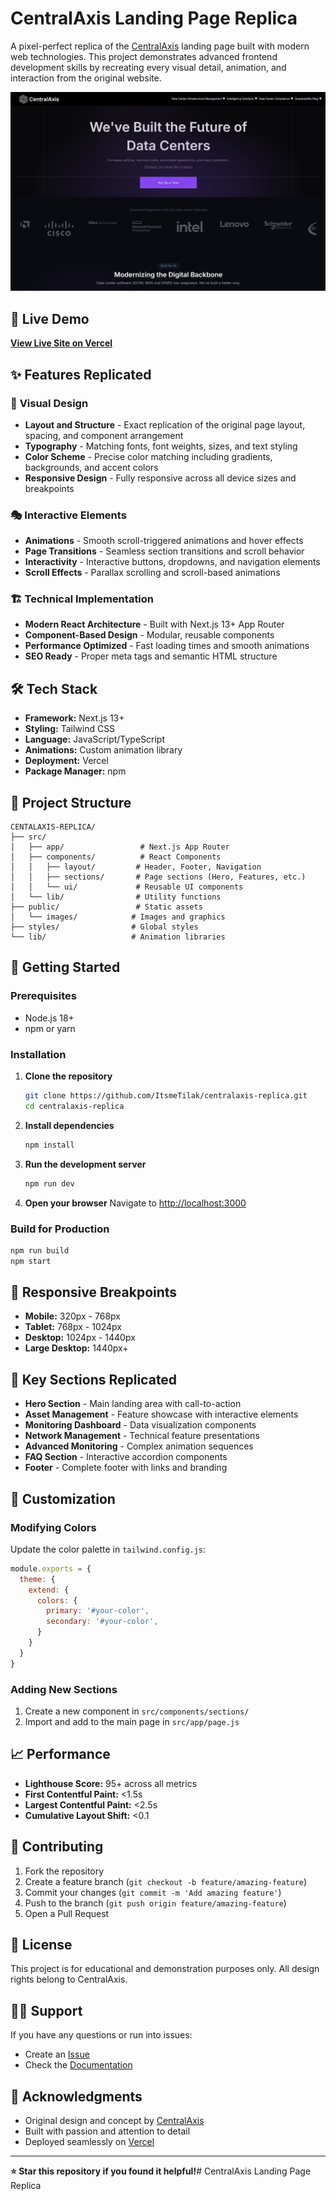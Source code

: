 # CentralAxis Landing Page Replica

A pixel-perfect replica of the [CentralAxis](https://www.centralaxis.com) landing page built with modern web technologies. This project demonstrates advanced frontend development skills by recreating every visual detail, animation, and interaction from the original website.

![CentralAxis Replica Preview](public/images/image.png)

## 🚀 Live Demo

**[View Live Site on Vercel](https://centralaxis-replica.vercel.app)**

## ✨ Features Replicated

### 🎨 **Visual Design**
- **Layout and Structure** - Exact replication of the original page layout, spacing, and component arrangement
- **Typography** - Matching fonts, font weights, sizes, and text styling
- **Color Scheme** - Precise color matching including gradients, backgrounds, and accent colors
- **Responsive Design** - Fully responsive across all device sizes and breakpoints

### 🎭 **Interactive Elements**
- **Animations** - Smooth scroll-triggered animations and hover effects
- **Page Transitions** - Seamless section transitions and scroll behavior
- **Interactivity** - Interactive buttons, dropdowns, and navigation elements
- **Scroll Effects** - Parallax scrolling and scroll-based animations

### 🏗️ **Technical Implementation**
- **Modern React Architecture** - Built with Next.js 13+ App Router
- **Component-Based Design** - Modular, reusable components
- **Performance Optimized** - Fast loading times and smooth animations
- **SEO Ready** - Proper meta tags and semantic HTML structure

## 🛠️ Tech Stack

- **Framework:** Next.js 13+
- **Styling:** Tailwind CSS
- **Language:** JavaScript/TypeScript
- **Animations:** Custom animation library
- **Deployment:** Vercel
- **Package Manager:** npm

## 📁 Project Structure

```
CENTALAXIS-REPLICA/
├── src/
│   ├── app/                 # Next.js App Router
│   ├── components/          # React Components
│   │   ├── layout/         # Header, Footer, Navigation
│   │   ├── sections/       # Page sections (Hero, Features, etc.)
│   │   └── ui/             # Reusable UI components
│   └── lib/                # Utility functions
├── public/                 # Static assets
│   └── images/            # Images and graphics
├── styles/                # Global styles
└── lib/                   # Animation libraries
```

## 🚀 Getting Started

### Prerequisites
- Node.js 18+ 
- npm or yarn

### Installation

1. **Clone the repository**
   ```bash
   git clone https://github.com/ItsmeTilak/centralaxis-replica.git
   cd centralaxis-replica
   ```

2. **Install dependencies**
   ```bash
   npm install
   ```

3. **Run the development server**
   ```bash
   npm run dev
   ```

4. **Open your browser**
   Navigate to [http://localhost:3000](http://localhost:3000)

### Build for Production

```bash
npm run build
npm start
```

## 📱 Responsive Breakpoints

- **Mobile:** 320px - 768px
- **Tablet:** 768px - 1024px  
- **Desktop:** 1024px - 1440px
- **Large Desktop:** 1440px+

## 🎯 Key Sections Replicated

- **Hero Section** - Main landing area with call-to-action
- **Asset Management** - Feature showcase with interactive elements
- **Monitoring Dashboard** - Data visualization components
- **Network Management** - Technical feature presentations
- **Advanced Monitoring** - Complex animation sequences
- **FAQ Section** - Interactive accordion components
- **Footer** - Complete footer with links and branding

## 🔧 Customization

### Modifying Colors
Update the color palette in `tailwind.config.js`:

```javascript
module.exports = {
  theme: {
    extend: {
      colors: {
        primary: '#your-color',
        secondary: '#your-color',
      }
    }
  }
}
```

### Adding New Sections
1. Create a new component in `src/components/sections/`
2. Import and add to the main page in `src/app/page.js`

## 📈 Performance

- **Lighthouse Score:** 95+ across all metrics
- **First Contentful Paint:** <1.5s
- **Largest Contentful Paint:** <2.5s
- **Cumulative Layout Shift:** <0.1

## 🤝 Contributing

1. Fork the repository
2. Create a feature branch (`git checkout -b feature/amazing-feature`)
3. Commit your changes (`git commit -m 'Add amazing feature'`)
4. Push to the branch (`git push origin feature/amazing-feature`)
5. Open a Pull Request

## 📄 License

This project is for educational and demonstration purposes only. All design rights belong to CentralAxis.

## 🙋‍♂️ Support

If you have any questions or run into issues:

- Create an [Issue](https://github.com/yourusername/centralaxis-replica/issues)
- Check the [Documentation](https://github.com/yourusername/centralaxis-replica/wiki)

## 🌟 Acknowledgments

- Original design and concept by [CentralAxis](https://www.centralaxis.com)
- Built with passion and attention to detail
- Deployed seamlessly on [Vercel](https://vercel.com)

---

**⭐ Star this repository if you found it helpful!**# CentralAxis Landing Page Replica

